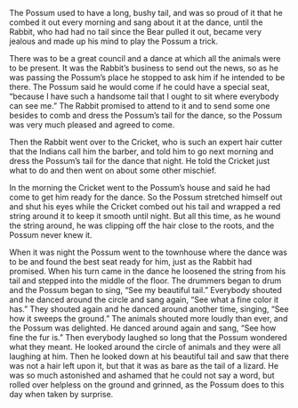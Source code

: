 The Possum used to have a long, bushy tail, and was so proud of it that he combed it out every morning and sang about it at the dance, until the Rabbit, who had had no tail since the Bear pulled it out, became very jealous and made up his mind to play the Possum a trick.

There was to be a great council and a dance at which all the animals were to be present. It was the Rabbit’s business to send out the news, so as he was passing the Possum’s place he stopped to ask him if he intended to be there. The Possum said he would come if he could have a special seat, “because I have such a handsome tail that I ought to sit where everybody can see me.” The Rabbit promised to attend to it and to send some one besides to comb and dress the Possum’s tail for the dance, so the Possum was very much pleased and agreed to come.

Then the Rabbit went over to the Cricket, who is such an expert hair cutter that the Indians call him the barber, and told him to go next morning and dress the Possum’s tail for the dance that night. He told the Cricket just what to do and then went on about some other mischief.

In the morning the Cricket went to the Possum’s house and said he had come to get him ready for the dance. So the Possum stretched himself out and shut his eyes while the Cricket combed out his tail and wrapped a red string around it to keep it smooth until night. But all this time, as he wound the string around, he was clipping off the hair close to the roots, and the Possum never knew it.

When it was night the Possum went to the townhouse where the dance was to be and found the best seat ready for him, just as the Rabbit had promised. When his turn came in the dance he loosened the string from his tail and stepped into the middle of the floor. The drummers began to drum and the Possum began to sing, “See my beautiful tail.” Everybody shouted and he danced around the circle and sang again, “See what a fine color it has.” They shouted again and he danced around another time, singing, “See how it sweeps the ground.” The animals shouted more loudly than ever, and the Possum was delighted. He danced around again and sang, “See how fine the fur is.” Then everybody laughed so long that the Possum wondered what they meant. He looked around the circle of animals and they were all laughing at him. Then he looked down at his beautiful tail and saw that there was not a hair left upon it, but that it was as bare as the tail of a lizard. He was so much astonished and ashamed that he could not say a word, but rolled over helpless on the ground and grinned, as the Possum does to this day when taken by surprise.
